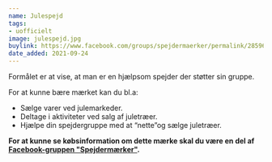```yaml
---
name: Julespejd
tags:
- uofficielt
image: julespejd.jpg
buylink: https://www.facebook.com/groups/spejdermaerker/permalink/2859606254271405/
date_added: 2021-09-24
---
```

Formålet er at vise, at man er en hjælpsom spejder der støtter sin gruppe.

For at kunne bære mærket kan du bl.a:
- Sælge varer ved julemarkeder.
- Deltage i aktiviteter ved salg af juletræer.
- Hjælpe din spejdergruppe med at “nette”og sælge juletræer.

**For at kunne se købsinformation om dette mærke skal du være en del af [Facebook-gruppen "Spejdermærker"](https://www.facebook.com/groups/spejdermaerker/).**